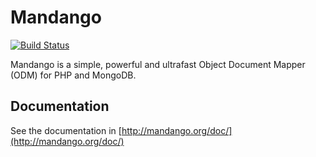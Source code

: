 # Mandango

[![Build Status](https://secure.travis-ci.org/mandango/mandango.png)](http://travis-ci.org/mandango/mandango)

Mandango is a simple, powerful and ultrafast Object Document Mapper (ODM) for PHP and MongoDB.

## Documentation

See the documentation in [http://mandango.org/doc/](http://mandango.org/doc/)
